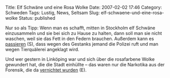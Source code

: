 Title: Elf Schwäne und eine Rosa Wolke
Date: 2007-02-02 17:46
Category: Schweden
Tags: Lustig, News, Seltsam
Slug: elf-schwaene-und-eine-rosa-wolke
Status: published

Nur so als Tipp: Wenn man es schafft, mitten in Stockholm elf Schwäne
einzusammeln und sie bei sich zu Hause zu halten, dann soll man sie
nicht waschen, weil sie das Fett in den Federn brauchen. Außerdem kann
es [passieren](http://www.dn.se/DNet/jsp/polopoly.jsp?a=613044) (S),
dass wegen des Gestanks jemand die Polizei ruft und man wegen
Tierquälerei angeklagt wird.

Und wer gestern in Linköping war und sich über die rosafarbene Wolke
gewundert hat, die die Stadt einhüllte – das waren nur die Narkotika aus
der Forensik, die da [vernichtet
wurden](http://www.thelocal.se/6278/20070201/) (E).

